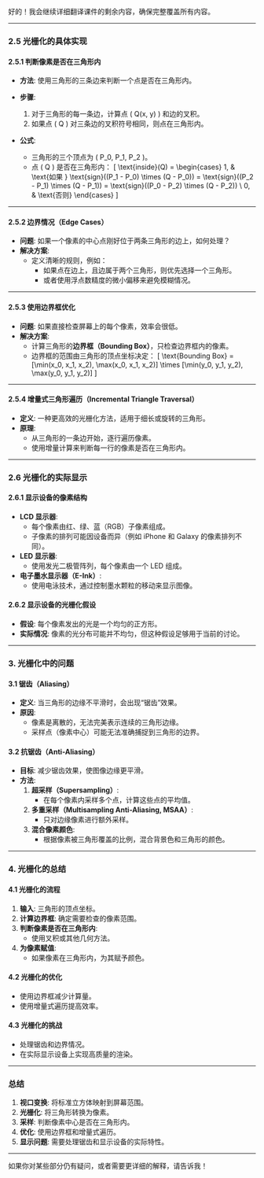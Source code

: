 好的！我会继续详细翻译课件的剩余内容，确保完整覆盖所有内容。

---

### **2.5 光栅化的具体实现**

#### **2.5.1 判断像素是否在三角形内**
- **方法**: 使用三角形的三条边来判断一个点是否在三角形内。
- **步骤**:
  1. 对于三角形的每一条边，计算点 \( Q(x, y) \) 和边的叉积。
  2. 如果点 \( Q \) 对三条边的叉积符号相同，则点在三角形内。

- **公式**:
  - 三角形的三个顶点为 \( P_0, P_1, P_2 \)。
  - 点 \( Q \) 是否在三角形内：
    \[
    \text{inside}(Q) = 
    \begin{cases}
    1, & \text{如果 } \text{sign}((P_1 - P_0) \times (Q - P_0)) = \text{sign}((P_2 - P_1) \times (Q - P_1)) = \text{sign}((P_0 - P_2) \times (Q - P_2)) \\
    0, & \text{否则}
    \end{cases}
    \]

---

#### **2.5.2 边界情况（Edge Cases）**
- **问题**: 如果一个像素的中心点刚好位于两条三角形的边上，如何处理？
- **解决方案**:
  - 定义清晰的规则，例如：
    - 如果点在边上，且边属于两个三角形，则优先选择一个三角形。
    - 或者使用浮点数精度的微小偏移来避免模糊情况。

---

#### **2.5.3 使用边界框优化**
- **问题**: 如果直接检查屏幕上的每个像素，效率会很低。
- **解决方案**:
  - 计算三角形的**边界框（Bounding Box）**，只检查边界框内的像素。
  - 边界框的范围由三角形的顶点坐标决定：
    \[
    \text{Bounding Box} = [\min(x_0, x_1, x_2), \max(x_0, x_1, x_2)] \times [\min(y_0, y_1, y_2), \max(y_0, y_1, y_2)]
    \]

---

#### **2.5.4 增量式三角形遍历（Incremental Triangle Traversal）**
- **定义**: 一种更高效的光栅化方法，适用于细长或旋转的三角形。
- **原理**:
  - 从三角形的一条边开始，逐行遍历像素。
  - 使用增量计算来判断每一行的像素是否在三角形内。

---

### **2.6 光栅化的实际显示**

#### **2.6.1 显示设备的像素结构**
- **LCD 显示器**:
  - 每个像素由红、绿、蓝（RGB）子像素组成。
  - 子像素的排列可能因设备而异（例如 iPhone 和 Galaxy 的像素排列不同）。
- **LED 显示器**:
  - 使用发光二极管阵列，每个像素由一个 LED 组成。
- **电子墨水显示器（E-Ink）**:
  - 使用电泳技术，通过控制墨水颗粒的移动来显示图像。

#### **2.6.2 显示设备的光栅化假设**
- **假设**: 每个像素发出的光是一个均匀的正方形。
- **实际情况**: 像素的光分布可能并不均匀，但这种假设足够用于当前的讨论。

---

### **3. 光栅化中的问题**

#### **3.1 锯齿（Aliasing）**
- **定义**: 当三角形的边缘不平滑时，会出现“锯齿”效果。
- **原因**:
  - 像素是离散的，无法完美表示连续的三角形边缘。
  - 采样点（像素中心）可能无法准确捕捉到三角形的边界。

#### **3.2 抗锯齿（Anti-Aliasing）**
- **目标**: 减少锯齿效果，使图像边缘更平滑。
- **方法**:
  1. **超采样（Supersampling）**:
     - 在每个像素内采样多个点，计算这些点的平均值。
  2. **多重采样（Multisampling Anti-Aliasing, MSAA）**:
     - 只对边缘像素进行额外采样。
  3. **混合像素颜色**:
     - 根据像素被三角形覆盖的比例，混合背景色和三角形的颜色。

---

### **4. 光栅化的总结**

#### **4.1 光栅化的流程**
1. **输入**: 三角形的顶点坐标。
2. **计算边界框**: 确定需要检查的像素范围。
3. **判断像素是否在三角形内**:
   - 使用叉积或其他几何方法。
4. **为像素赋值**:
   - 如果像素在三角形内，为其赋予颜色。

#### **4.2 光栅化的优化**
- 使用边界框减少计算量。
- 使用增量式遍历提高效率。

#### **4.3 光栅化的挑战**
- 处理锯齿和边界情况。
- 在实际显示设备上实现高质量的渲染。

---

### **总结**
1. **视口变换**: 将标准立方体映射到屏幕范围。
2. **光栅化**: 将三角形转换为像素。
3. **采样**: 判断像素中心是否在三角形内。
4. **优化**: 使用边界框和增量式遍历。
5. **显示问题**: 需要处理锯齿和显示设备的实际特性。

---

如果你对某些部分仍有疑问，或者需要更详细的解释，请告诉我！
